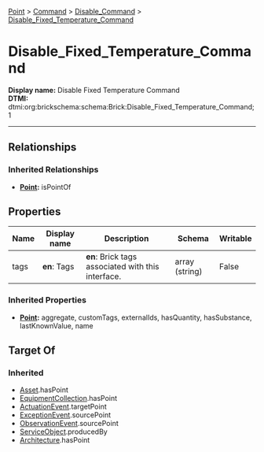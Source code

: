 [Point](../../Point.md) > [Command](../Command.md) > [Disable_Command](Disable_Command.md) > [Disable_Fixed_Temperature_Command](#)
# Disable_Fixed_Temperature_Command

**Display name:** Disable Fixed Temperature Command<br />
**DTMI:** dtmi:org:brickschema:schema:Brick:Disable_Fixed_Temperature_Command;1

---
## Relationships
### Inherited Relationships
* **[Point](../../Point.md):** isPointOf
## Properties
|Name|Display name|Description|Schema|Writable|
|-|-|-|-|-|
|tags|**en**: Tags|**en**: Brick tags associated with this interface.|array (string)|False|
### Inherited Properties
* **[Point](../../Point.md):** aggregate, customTags, externalIds, hasQuantity, hasSubstance, lastKnownValue, name
## Target Of
### Inherited
* [Asset](../../../Asset/Asset.md).hasPoint
* [EquipmentCollection](../../../Collection/AssetCollection/EquipmentCollection/EquipmentCollection.md).hasPoint
* [ActuationEvent](../../../Event/PointEvent/ActuationEvent.md).targetPoint
* [ExceptionEvent](../../../Event/PointEvent/ExceptionEvent.md).sourcePoint
* [ObservationEvent](../../../Event/PointEvent/ObservationEvent.md).sourcePoint
* [ServiceObject](../../../Information/ServiceObject/ServiceObject.md).producedBy
* [Architecture](../../../Space/Architecture/Architecture.md).hasPoint

